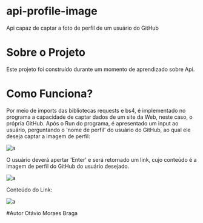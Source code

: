 # api-profile-image
Api capaz de captar a foto de perfil de um usuário do GitHub

# Sobre o Projeto
Este projeto foi construído durante um momento de aprendizado sobre Api.

# Como Funciona?
Por meio de imports das bibliotecas requests e bs4, é implementado no programa a capacidade de captar dados de um site da Web, neste caso, o própria GitHub. Após o Run do programa, é apresentado um input ao usuário, perguntando o 'nome de perfil' do usuário do GitHub, ao qual ele deseja captar a imagem de perfil:

![a](https://user-images.githubusercontent.com/84475339/165626967-2287d619-8159-4c6f-9d0a-8f8acfb40a01.png)

O usuário deverá apertar 'Enter' e será retornado um link, cujo conteúdo é a imagem de perfil do GitHub do usuário desejado.

![a](https://user-images.githubusercontent.com/84475339/165627203-b55f67e8-4426-4331-a1b6-67b07e264fde.png)

Conteúdo do Link:

![a](https://user-images.githubusercontent.com/84475339/165627354-939be718-132a-4cc9-914c-6bc2c3fb3046.png)

#Autor
Otávio Moraes Braga 
